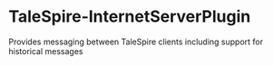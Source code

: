 # TaleSpire-InternetServerPlugin
Provides messaging between TaleSpire clients including support for historical messages
